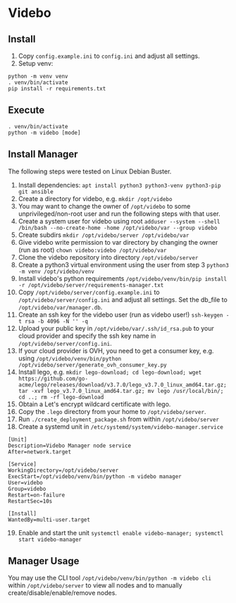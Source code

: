 # Videbo

## Install

1. Copy `config.example.ini` to `config.ini` and adjust all settings.
2. Setup venv:
```
python -m venv venv
. venv/bin/activate
pip install -r requirements.txt
```

## Execute

```
. venv/bin/activate
python -m videbo [mode]
```

## Install Manager

The following steps were tested on Linux Debian Buster.

1. Install dependencies: `apt install python3 python3-venv python3-pip git ansible`
2. Create a directory for videbo, e.g. `mkdir /opt/videbo`
3. You may want to change the owner of `/opt/videbo` to some unprivileged/non-root user and run the following steps
with that user.
4. Create a system user for videbo using root
`adduser --system --shell /bin/bash --no-create-home -home /opt/videbo/var --group videbo`
5. Create subdirs `mkdir /opt/videbo/server /opt/videbo/var`
6. Give videbo write permission to var directory by changing the owner (run as root)
`chown videbo:videbo /opt/videbo/var`
7. Clone the videbo repository into directory `/opt/videbo/server`
8. Create a python3 virtual environment using the user from step 3 `python3 -m venv /opt/videbo/venv`
9. Install videbo's python requirements
`/opt/videbo/venv/bin/pip install -r /opt/videbo/server/requirements-manager.txt`
10. Copy `/opt/videbo/server/config.example.ini` to `/opt/videbo/server/config.ini` and adjust all settings.
Set the db_file to `/opt/videbo/var/manager.db`.
11. Create an ssh key for the videbo user (run as videbo user!) `ssh-keygen -t rsa -b 4096 -N '' -q`
12. Upload your public key in `/opt/videbo/var/.ssh/id_rsa.pub` to your cloud provider and specify the ssh key name
in `/opt/videbo/server/config.ini`.
13. If your cloud provider is OVH, you need to get a consumer key, e.g. using
`/opt/videbo/venv/bin/python /opt/videbo/server/generate_ovh_consumer_key.py`
14. Install lego, e.g.
`mkdir lego-download; cd lego-download;
wget https://github.com/go-acme/lego/releases/download/v3.7.0/lego_v3.7.0_linux_amd64.tar.gz;
tar -xvf lego_v3.7.0_linux_amd64.tar.gz; mv lego /usr/local/bin/; cd ..; rm -rf lego-download`
15. Obtain a Let's encrypt wildcard certificate with lego.
16. Copy the `.lego` directory from your home to `/opt/videbo/server`.
17. Run `./create_deployment_package.sh` from within `/opt/videbo/server`
18. Create a systemd unit in `/etc/systemd/system/videbo-manager.service`
```
[Unit]
Description=Videbo Manager node service
After=network.target

[Service]
WorkingDirectory=/opt/videbo/server
ExecStart=/opt/videbo/venv/bin/python -m videbo manager
User=videbo
Group=videbo
Restart=on-failure
RestartSec=10s

[Install]
WantedBy=multi-user.target
```
19. Enable and start the unit `systemctl enable videbo-manager; systemctl start videbo-manager`

## Manager Usage

You may use the CLI tool `/opt/videbo/venv/bin/python -m videbo cli` within `/opt/videbo/server`
to view all nodes and to manually create/disable/enable/remove nodes.
